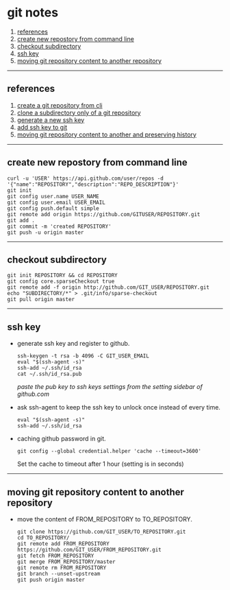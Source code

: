 git notes
====

1. [references](#references)
1. [create new repostory from command line](#new_repo_from_command_line)
1. [checkout subdirectory](#checkout_subdirectory)
1. [ssh key](#ssh_key)
1. [moving git repository content to another repository](#move_repository)

---

<a name="references" />

## references

1. [create a git repository from cli](https://stackoverflow.com/q/2423777)
1. [clone a subdirectory only of a git repository](http://stackoverflow.com/a/13738951)
1. [generate a new ssh key](https://help.github.com/articles/generating-ssh-keys)
1. [add ssh key to git](https://help.github.com/articles/error-permission-denied-publickey/)
1. [moving git repository content to another and preserving history](https://stackoverflow.com/a/17373088)
---

<a name="new_repo_from_command_line" />

## create new repostory from command line

```
curl -u 'USER' https://api.github.com/user/repos -d '{"name":"REPOSITORY","description":"REPO_DESCRIPTION"}'
git init
git config user.name USER_NAME
git config user.email USER_EMAIL
git config push.default simple
git remote add origin https://github.com/GITUSER/REPOSITORY.git
git add .
git commit -m 'created REPOSITORY'
git push -u origin master
```

---

<a name="checkout_subdirectory" />

## checkout subdirectory

```
git init REPOSITORY && cd REPOSITORY
git config core.sparseCheckout true
git remote add -f origin http://github.com/GIT_USER/REPOSITORY.git
echo "SUBDIRECTORY/*" > .git/info/sparse-checkout
git pull origin master
```

---

<a name="ssh_key" />

## ssh key

- generate ssh key and register to github.

    ```
    ssh-keygen -t rsa -b 4096 -C GIT_USER_EMAIL
    eval "$(ssh-agent -s)"
    ssh-add ~/.ssh/id_rsa
    cat ~/.ssh/id_rsa.pub
    ```

    *paste the pub key to ssh keys settings from the setting sidebar of github.com*

- ask ssh-agent to keep the ssh key to unlock once instead of every time.

    ```
    eval "$(ssh-agent -s)"
    ssh-add ~/.ssh/id_rsa
    ```

- caching github password in git.

    ```
    git config --global credential.helper 'cache --timeout=3600'
    ```

    Set the cache to timeout after 1 hour (setting is in seconds)

---

<a name="move_repository" />

## moving git repository content to another repository

- move the content of FROM_REPOSITORY to TO_REPOSITORY.

    ```
    git clone https://github.com/GIT_USER/TO_REPOSITORY.git
    cd TO_REPOSITORY/
    git remote add FROM_REPOSITORY https://github.com/GIT_USER/FROM_REPOSITORY.git
    git fetch FROM_REPOSITORY
    git merge FROM_REPOSITORY/master
    git remote rm FROM_REPOSITORY
    git branch --unset-upstream
    git push origin master
    ```
